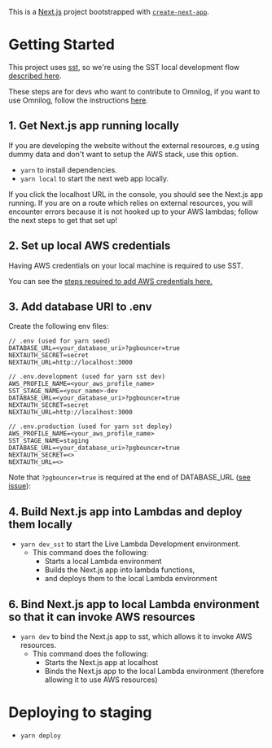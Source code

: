 This is a [Next.js](https://nextjs.org/) project bootstrapped with [`create-next-app`](https://github.com/vercel/next.js/tree/canary/packages/create-next-app).

# Getting Started

This project uses [sst](https://docs.sst.dev/what-is-sst), so we're using the SST local development flow [described here](https://docs.sst.dev/live-lambda-development).

These steps are for devs who want to contribute to Omnilog, if you want to use Omnilog, follow the instructions [here](https://github.com/Theodo-UK/OmniLog#quickstart).

## 1. Get Next.js app running locally

If you are developing the website without the external resources, e.g using dummy data and don't want to setup the AWS stack, use this option.

-   `yarn` to install dependencies.
-   `yarn local` to start the next web app locally.

If you click the localhost URL in the console, you should see the Next.js app running. If you are on a route which relies on external resources, you will encounter errors because it is not hooked up to your AWS lambdas; follow the next steps to get that set up!

## 2. Set up local AWS credentials

Having AWS credentials on your local machine is required to use SST.

You can see the [steps required to add AWS credentials here.](/docs/aws_setup.md)

## 3. Add database URI to .env

Create the following env files:

```
// .env (used for yarn seed)
DATABASE_URL=<your_database_uri>?pgbouncer=true
NEXTAUTH_SECRET=secret
NEXTAUTH_URL=http://localhost:3000
```

```
// .env.development (used for yarn sst dev)
AWS_PROFILE_NAME=<your_aws_profile_name>
SST_STAGE_NAME=<your_name>-dev
DATABASE_URL=<your_database_uri>?pgbouncer=true
NEXTAUTH_SECRET=secret
NEXTAUTH_URL=http://localhost:3000
```

```
// .env.production (used for yarn sst deploy)
AWS_PROFILE_NAME=<your_aws_profile_name>
SST_STAGE_NAME=staging
DATABASE_URL=<your_database_uri>?pgbouncer=true
NEXTAUTH_SECRET=<>
NEXTAUTH_URL=<>
```

Note that `?pgbouncer=true` is required at the end of DATABASE_URL ([see issue](https://github.com/prisma/prisma/issues/11643#issuecomment-1034078942)):

## 4. Build Next.js app into Lambdas and deploy them locally

-   `yarn dev_sst` to start the Live Lambda Development environment.
    -   This command does the following:
        -   Starts a local Lambda environment
        -   Builds the Next.js app into lambda functions,
        -   and deploys them to the local Lambda environment

## 6. Bind Next.js app to local Lambda environment so that it can invoke AWS resources

-   `yarn dev` to bind the Next.js app to sst, which allows it to invoke AWS resources.
    -   This command does the following:
        -   Starts the Next.js app at localhost
        -   Binds the Next.js app to the local Lambda environment (therefore allowing it to use AWS resources)

# Deploying to staging

-   `yarn deploy`
